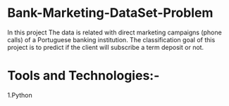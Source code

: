 # Bank-Marketing-DataSet-Problem
In this project The data is related with direct marketing campaigns (phone calls) of a Portuguese banking institution. The classification goal  of this project  is to predict if  the client will subscribe a term deposit or not.
# Tools and Technologies:-
1.Python
